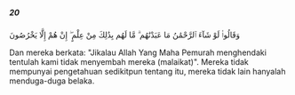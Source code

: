 ##### 20

<span class="ayah">وَقَالُوا۟ لَوْ شَآءَ ٱلرَّحْمَٰنُ مَا عَبَدْنَٰهُم ۗ مَّا لَهُم بِذَٰلِكَ مِنْ عِلْمٍ ۖ إِنْ هُمْ إِلَّا يَخْرُصُونَ</span>

<span class="ayah_translation">Dan mereka berkata: "Jikalau Allah Yang Maha Pemurah menghendaki tentulah kami tidak menyembah mereka (malaikat)". Mereka tidak mempunyai pengetahuan sedikitpun tentang itu, mereka tidak lain hanyalah menduga-duga belaka.</span>
